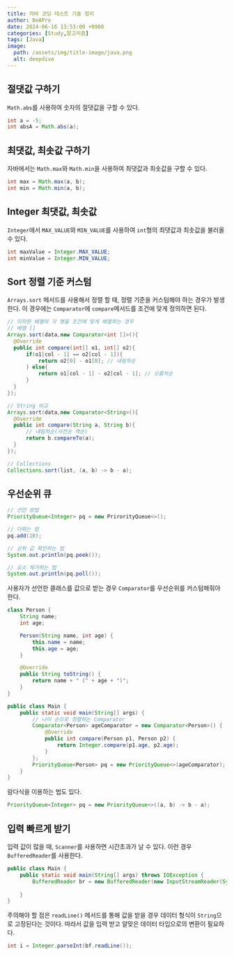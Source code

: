 ```yaml
---
title: 자바 코딩 테스트 기술 정리
author: BeAPro
date: 2024-06-16 13:53:00 +0900
categories: [Study,알고리즘]
tags: [Java]
image:
  path: /assets/img/title-image/java.png
  alt: deepdive
---
```


## **절댓값 구하기**
`Math.abs`를 사용하여 숫자의 절댓값을 구할 수 있다.

```java
int a = -5;
int absA = Math.abs(a);
```

## **최댓값, 최솟값 구하기**
자바에서는 `Math.max`와 `Math.min`을 사용하여 최댓값과 최솟값을 구할 수 있다.

```java
int max = Math.max(a, b);
int min = Math.min(a, b);
```

## **Integer 최댓값, 최솟값**
`Integer`에서 `MAX_VALUE`와 `MIN_VALUE`를 사용하여 `int`형의 최댓값과 최솟값을 불러올 수 있다.
```java
int maxValue = Integer.MAX_VALUE;
int minValue = Integer.MIN_VALUE;
```

## **Sort 정렬 기준 커스텀**
`Arrays.sort` 메서드를 사용해서 정렬 할 때, 정렬 기준을 커스텀해야 하는 경우가 발생한다.
이 경우에는 `Comparator`에 `compare`메서드를 조건에 맞게 정의하면 된다.

```java
// 이차원 배열의 각 행을 조건에 맞게 배열하는 경우
// 배열 []
Arrays.sort(data,new Comparator<int []>(){
  @Override
  public int compare(int[] o1, int[] o2){
      if(o1[col - 1] == o2[col - 1]){
          return o2[0] - o1[0]; // 내림차순
      } else{
          return o1[col - 1] - o2[col - 1]; // 오름차순
      }
  }
});

// String 비교
Arrays.sort(data,new Comparator<String>(){
  @Override
  public int compare(String a, String b){
      // 내림차순(사전순 역순)
      return b.compareTo(a);
  }
});

// Collections
Collections.sort(list, (a, b) -> b - a);

```

## **우선순위 큐**

```java
// 선언 방법
PriorityQueue<Integer> pq = new PrirorityQueue<>();

// 더하는 법
pq.add(10);

// 상위 값 확인하는 법
System.out.println(pq.peek());

// 요소 제거하는 법
System.out.println(pq.poll());
```
사용자가 선언한 클래스를 값으로 받는 경우 `Comparator`를 우선순위를 커스텀해줘야 한다.
```java
class Person {
    String name;
    int age;

    Person(String name, int age) {
        this.name = name;
        this.age = age;
    }

    @Override
    public String toString() {
        return name + " (" + age + ")";
    }
}

public class Main {
    public static void main(String[] args) {
        // 나이 순으로 정렬하는 Comparator
        Comparator<Person> ageComparator = new Comparator<Person>() {
            @Override
            public int compare(Person p1, Person p2) {
                return Integer.compare(p1.age, p2.age);
            }
        };
        PriorityQueue<Person> pq = new PriorityQueue<>(ageComparator);
    }
}
```

람다식을 이용하는 법도 있다.
```java
PriorityQueue<Integer> pq = new PriorityQueue<>((a, b) -> b - a);
```




## **입력 빠르게 받기**
입력 값이 많을 때, `Scanner`를 사용하면 시간초과가 날 수 있다.
이런 경우 `BufferedReader`를 사용한다.

```java
public class Main {
    public static void main(String[] args) throws IOException {
        BufferedReader br = new BufferedReader(new InputStreamReader(System.in));
        
    }
}
```
주의해야 할 점은 `readLine()` 메서드를 통해 값을 받을 경우 데이터 형식이 `String`으로 고정된다는 것이다.
따라서 값을 입력 받고 알맞은 데이터 타입으로의 변환이 필요하다.

```java
int i = Integer.parseInt(bf.readLine());
```
